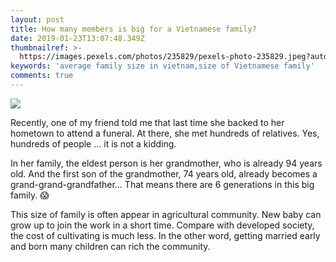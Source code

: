 ```yaml
---
layout: post
title: How many members is big for a Vietnamese family?
date: 2019-01-23T13:07:48.349Z
thumbnailref: >-
  https://images.pexels.com/photos/235829/pexels-photo-235829.jpeg?auto=compress&cs=tinysrgb&dpr=2&h=283&w=640
keywords: 'average family size in vietnam,size of Vietnamese family'
comments: true
---
```


![](https://images.pexels.com/photos/235829/pexels-photo-235829.jpeg?auto=compress&cs=tinysrgb&dpr=2&h=283&w=640)

Recently, one of my friend told me that last time she backed to her hometown to attend a funeral. At there, she met hundreds of relatives. Yes, hundreds of people ... it is not a kidding.

In her family, the eldest person is her grandmother, who is already 94 years old. And the first son of the grandmother, 74 years old, already becomes a grand-grand-grandfather... That means there are 6 generations in this big family. 😱

This size of family is often appear in agricultural community. New baby can grow up to join the work in a short time. Compare with developed society, the cost of cultivating is much less. In the other word, getting married early and born many children can rich the community.

